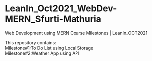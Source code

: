 # LeanIn_Oct2021_WebDev-MERN_Sfurti-Mathuria
Web Development using MERN Course Milestones | LeanIn_OCT2021

This repository contains:\
Milestone#1:To Do List using Local Storage\
Milestone#2:Weather App using API
